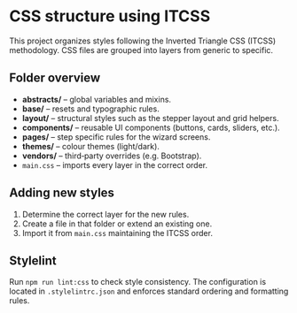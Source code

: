 # CSS structure using ITCSS

This project organizes styles following the Inverted Triangle CSS (ITCSS) methodology. CSS files are grouped into layers from generic to specific.

## Folder overview

- **abstracts/** – global variables and mixins.
- **base/** – resets and typographic rules.
- **layout/** – structural styles such as the stepper layout and grid helpers.
- **components/** – reusable UI components (buttons, cards, sliders, etc.).
- **pages/** – step specific rules for the wizard screens.
- **themes/** – colour themes (light/dark).
- **vendors/** – third‑party overrides (e.g. Bootstrap).
- `main.css` – imports every layer in the correct order.

## Adding new styles

1. Determine the correct layer for the new rules.
2. Create a file in that folder or extend an existing one.
3. Import it from `main.css` maintaining the ITCSS order.

## Stylelint

Run `npm run lint:css` to check style consistency. The configuration is located in `.stylelintrc.json` and enforces standard ordering and formatting rules.
